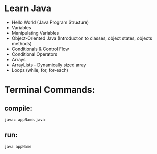 # Learn Java

* Hello World (Java Program Structure)
* Variables
* Manipulating Variables
* Object-Oriented Java (Introduction to classes, object states, objects methods)
* Conditionals & Control Flow
* Conditional Operators
* Arrays
* ArrayLists - Dynamically sized array
* Loops (while, for, for-each)




# Terminal Commands:

## compile:
```
javac appName.java
```

## run:
```
java appName
```